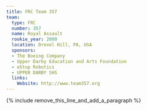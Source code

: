 ```yaml
---
title: FRC Team 357
team:
  type: FRC
  number: 357
  name: Royal Assault
  rookie_year: 2000
  location: Drexel Hill, PA, USA
  sponsors:
  - The Boeing Company
  - Upper Darby Education and Arts Foundation
  - eStop Robotics
  - UPPER DARBY SHS
  links:
    Website: http://www.team357.org
---
```


{% include remove_this_line_and_add_a_paragraph %}
